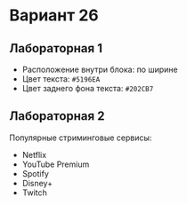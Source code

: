 # Вариант 26 

## Лабораторная 1 
- Расположение внутри блока: по ширине 
- Цвет текста: `#5196EA` 
- Цвет заднего фона текста: `#202CB7` 

## Лабораторная 2 
Популярные стриминговые сервисы:
- Netflix
- YouTube Premium
- Spotify
- Disney+
- Twitch